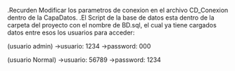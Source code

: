 .Recurden Modificar los parametros de conexion en el archivo CD_Conexion dentro de la CapaDatos.
.El Script de la base de datos esta dentro de la carpeta del proyecto con el nombre de BD.sql, el cual ya tiene cargados datos entre esos los usuarios para acceder:
 
 (usuario admin)
 ->usuario: 1234
 ->password: 000
 
 (usuario Normal)
 ->usuario: 56789
 ->password: 1234
 
 
 
 

